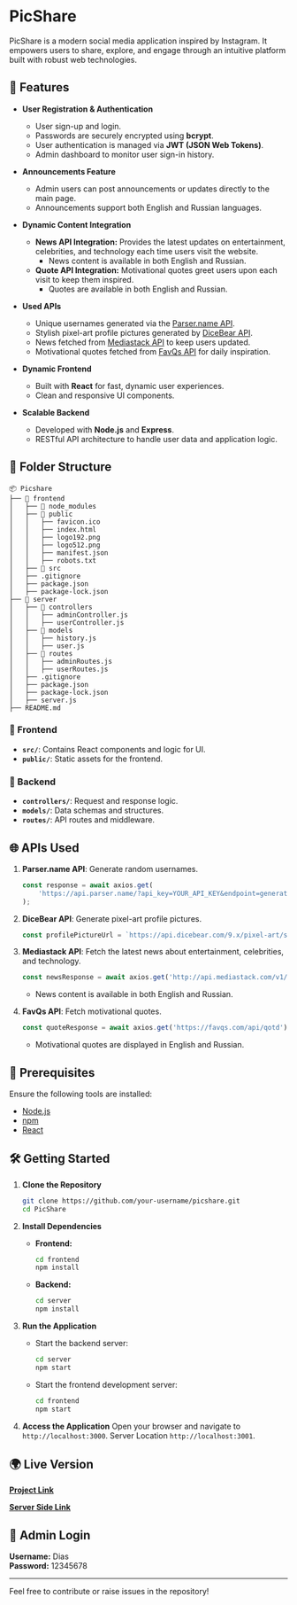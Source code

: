 # PicShare

PicShare is a modern social media application inspired by Instagram. It empowers users to share, explore, and engage through an intuitive platform built with robust web technologies.

## 🚀 Features

- **User Registration & Authentication**
  - User sign-up and login.
  - Passwords are securely encrypted using **bcrypt**.
  - User authentication is managed via **JWT (JSON Web Tokens)**.
  - Admin dashboard to monitor user sign-in history.

- **Announcements Feature**
  - Admin users can post announcements or updates directly to the main page.
  - Announcements support both English and Russian languages.

- **Dynamic Content Integration**
  - **News API Integration:** Provides the latest updates on entertainment, celebrities, and technology each time users visit the website.
    - News content is available in both English and Russian.
  - **Quote API Integration:** Motivational quotes greet users upon each visit to keep them inspired.
    - Quotes are available in both English and Russian.

- **Used APIs**
  - Unique usernames generated via the [Parser.name API](https://api.parser.name).
  - Stylish pixel-art profile pictures generated by [DiceBear API](https://www.dicebear.com/styles/pixel-art).
  - News fetched from [Mediastack API](https://mediastack.com/) to keep users updated.
  - Motivational quotes fetched from [FavQs API](https://favqs.com/) for daily inspiration.

- **Dynamic Frontend**
  - Built with **React** for fast, dynamic user experiences.
  - Clean and responsive UI components.

- **Scalable Backend**
  - Developed with **Node.js** and **Express**.
  - RESTful API architecture to handle user data and application logic.

## 📂 Folder Structure

```
📦 Picshare
├── 📂 frontend
│   ├── 📂 node_modules
│   ├── 📂 public
│   │   ├── favicon.ico
│   │   ├── index.html
│   │   ├── logo192.png
│   │   ├── logo512.png
│   │   ├── manifest.json
│   │   ├── robots.txt
│   ├── 📂 src
│   ├── .gitignore
│   ├── package.json
│   ├── package-lock.json
├── 📂 server
│   ├── 📂 controllers
│   │   ├── adminController.js
│   │   ├── userController.js
│   ├── 📂 models
│   │   ├── history.js
│   │   ├── user.js
│   ├── 📂 routes
│   │   ├── adminRoutes.js
│   │   ├── userRoutes.js
│   ├── .gitignore
│   ├── package.json
│   ├── package-lock.json
│   ├── server.js
├── README.md
```

### 📁 Frontend
- **`src/`**: Contains React components and logic for UI.
- **`public/`**: Static assets for the frontend.

### 📁 Backend
- **`controllers/`**: Request and response logic.
- **`models/`**: Data schemas and structures.
- **`routes/`**: API routes and middleware.

## 🌐 APIs Used

1. **Parser.name API**: Generate random usernames.
   ```javascript
   const response = await axios.get(
       'https://api.parser.name/?api_key=YOUR_API_KEY&endpoint=generate&results=1'
   );
   ```

2. **DiceBear API**: Generate pixel-art profile pictures.
   ```javascript
   const profilePictureUrl = `https://api.dicebear.com/9.x/pixel-art/svg?seed=${randomSeed}`;
   ```

3. **Mediastack API**: Fetch the latest news about entertainment, celebrities, and technology.
   ```javascript
   const newsResponse = await axios.get('http://api.mediastack.com/v1/news?access_key=YOUR_API_KEY&categories=entertainment,technology');
   ```
   - News content is available in both English and Russian.

4. **FavQs API**: Fetch motivational quotes.
   ```javascript
   const quoteResponse = await axios.get('https://favqs.com/api/qotd');
   ```
   - Motivational quotes are displayed in English and Russian.

## 🔧 Prerequisites

Ensure the following tools are installed:

- [Node.js](https://nodejs.org/)
- [npm](https://www.npmjs.com/)
- [React](https://reactjs.org/)

## 🛠️ Getting Started

1. **Clone the Repository**
   ```bash
   git clone https://github.com/your-username/picshare.git
   cd PicShare
   ```

2. **Install Dependencies**
   - **Frontend:**
     ```bash
     cd frontend
     npm install
     ```
   - **Backend:**
     ```bash
     cd server
     npm install
     ```

3. **Run the Application**
   - Start the backend server:
     ```bash
     cd server
     npm start
     ```
   - Start the frontend development server:
     ```bash
     cd frontend
     npm start
     ```

4. **Access the Application**
   Open your browser and navigate to `http://localhost:3000`.
   Server Location `http://localhost:3001`.

## 🌍 Live Version

[**Project Link**](https://picshare-20h0.onrender.com)

[**Server Side Link**](https://picshare-server.onrender.com)

## 🔑 Admin Login

**Username:** Dias  
**Password:** 12345678

---
Feel free to contribute or raise issues in the repository!


